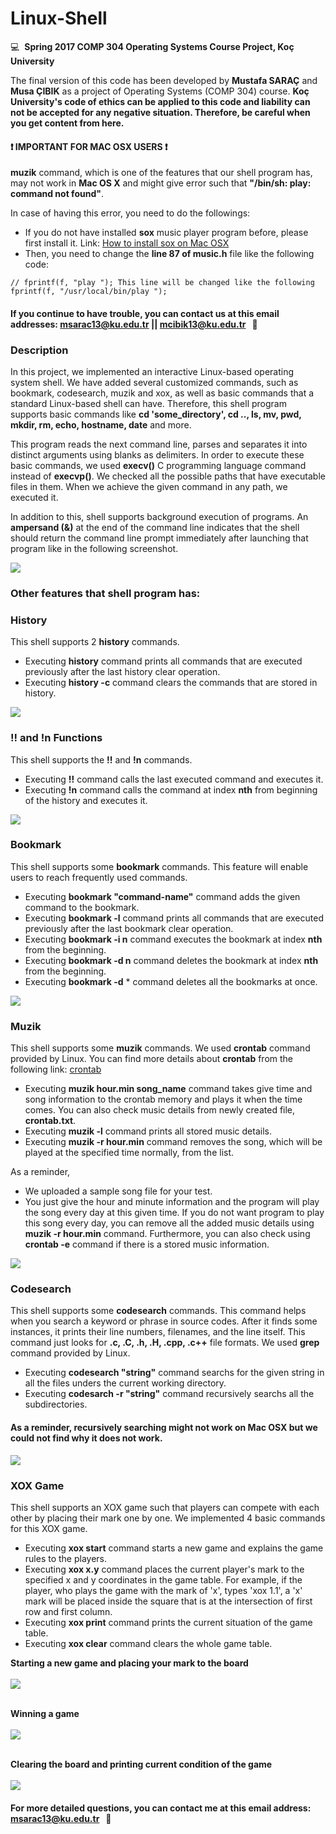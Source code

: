 # Linux-Shell

:computer: &nbsp;**Spring 2017 COMP 304 Operating Systems Course Project, Koç University**

The final version of this code has been developed by **Mustafa SARAÇ** and **Musa ÇIBIK** as a project of Operating Systems (COMP 304) course. **Koç University's code of ethics can be applied to this code and liability can not be accepted for any negative situation. Therefore, be careful when you get content from here.**

#### :heavy_exclamation_mark: IMPORTANT FOR MAC OSX USERS :heavy_exclamation_mark:
**muzik** command, which is one of the features that our shell program has, may not work in **Mac OS X** and might give error such that **"/bin/sh: play: command not found"**. 

In case of having this error, you need to do the followings:
- If you do not have installed **sox** music player program before, please first install it. Link: [How to install sox on Mac OSX](http://macappstore.org/sox/)
- Then, you need to change the **line 87 of music.h** file like the following code:	

```
// fprintf(f, "play "); This line will be changed like the following
fprintf(f, "/usr/local/bin/play ");
```

#### If you continue to have trouble, you can contact us at this email addresses: msarac13@ku.edu.tr || mcibik13@ku.edu.tr &nbsp;&nbsp;:email:

### Description 

In this project, we implemented an interactive Linux-based operating system shell. We have added several customized commands, such as bookmark, codesearch, muzik and xox, as well as basic commands that a standard Linux-based shell can have. Therefore, this shell program supports basic commands like **cd 'some_directory', cd .., ls, mv, pwd, mkdir, rm, echo, hostname, date** and more. 

This program reads the next command line, parses and separates it into distinct arguments using blanks as delimiters. In order to execute these basic commands, we used **execv()** C programming language command instead of **execvp()**. We checked all the possible paths that have executable files in them. When we achieve the given command in any path, we executed it. 

In addition to this, shell supports background execution of programs. An **ampersand (&)** at the end of the command line indicates that the shell should return the command line prompt immediately after launching that program like in the following screenshot. 

<kbd>
  <img src="screenshots/ss1.png">
</kbd>

### Other features that shell program has:

### History

This shell supports 2 **history** commands. 
- Executing **history** command prints all commands that are executed previously after the last history clear operation.
- Executing **history -c** command clears the commands that are stored in history.

<kbd>
  <img src="screenshots/ss2.png">
</kbd>

### !! and !n Functions

This shell supports the **!!** and **!n** commands.
- Executing **!!** command calls the last executed command and executes it. 
- Executing **!n** command calls the command at index **nth** from beginning of the history and executes it.


<kbd>
  <img src="screenshots/ss3.png">
</kbd>

### Bookmark

This shell supports some **bookmark** commands. This feature will enable users to reach frequently used commands.
- Executing **bookmark "command-name"** command adds the given command to the bookmark. 
- Executing **bookmark -l** command prints all commands that are executed previously after the last bookmark clear operation. 
- Executing **bookmark -i n** command executes the bookmark at index **nth** from the beginning.
- Executing **bookmark -d n** command deletes the bookmark at index **nth** from the beginning.
- Executing **bookmark -d** * command deletes all the bookmarks at once.

<kbd>
  <img src="screenshots/ss4.png">
</kbd>

### Muzik

This shell supports some **muzik** commands. We used **crontab** command provided by Linux. You can find more details about **crontab** from the following link: [crontab](http://www.computerhope.com/unix/ucrontab.htm)

- Executing **muzik hour.min song_name** command takes give time and song information to the crontab memory and plays it when the time comes. You can also check music details from newly created file, **crontab.txt**.
- Executing **muzik -l** command prints all stored music details.
- Executing **muzik -r hour.min** command removes the song, which will be played at the specified time normally, from the list.

As a reminder,
- We uploaded a sample song file for your test. 
- You just give the hour and minute information and the program will play the song every day at this given time. If you do not want program to play this song every day, you can remove all the added music details using **muzik -r hour.min** command. Furthermore, you can also check using **crontab -e** command if there is a stored music information.

<kbd>
  <img src="screenshots/ss5.png">
</kbd>

### Codesearch

This shell supports some **codesearch** commands. This command helps when you search a keyword or phrase in source codes. After it finds some instances, it prints their line numbers, filenames, and the line itself. This command just looks for **.c, .C, .h, .H, .cpp, .c++** file formats. We used **grep** command provided by Linux.

- Executing **codesearch "string"** command searchs for the given string in all the files unders the current working directory.
- Executing **codesarch -r "string"** command recursively searchs all the subdirectories.

#### As a reminder, recursively searching might not work on Mac OSX but we could not find why it does not work.

<kbd>
  <img src="screenshots/ss6.png">
</kbd>

### XOX Game

This shell supports an XOX game such that players can compete with each other by placing their mark one by one. We implemented 4 basic commands for this XOX game. 

- Executing **xox start** command starts a new game and explains the game rules to the players.
- Executing **xox x.y** command places the current player's mark to the specified x and y coordinates in the game table. For example, if the player, who plays the game with the mark of 'x', types 'xox 1.1', a 'x' mark will be placed inside the square that is at the intersection of first row and first column.
- Executing **xox print** command prints the current situation of the game table.
- Executing **xox clear** command clears the whole game table.

**Starting a new game and placing your mark to the board** <br> <br>
<kbd>
  <img src="screenshots/ss7.png">
</kbd>

<br> **Winning a game** <br> <br>
<kbd>
  <img src="screenshots/ss8.png">
</kbd>

<br> **Clearing the board and printing current condition of the game** <br> <br>
<kbd>
  <img src="screenshots/ss9.png">
</kbd>

#### For more detailed questions, you can contact me at this email address: msarac13@ku.edu.tr &nbsp;&nbsp;:email:
